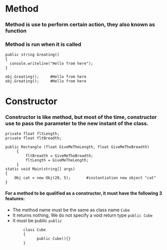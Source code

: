 # Method
### Method is use to perform certain action, they also known as function
### Method is run when it is called

```
public string Greating()
{
  console.writeline("Hello from here");
}

obj.Greating();     #Hello from here
obj.Greating();     #Hello from here
```
# Constructor
### Constructor is like method, but most of the time, constructor use to pass the parameter to the new instant of the class.

```
private float fltLength;
private float fltBreadth;

public Rectangle (float GiveMeTheLength, float GiveMeTheBreadth)
     {
         fltBreadth = GiveMeTheBreadth;
         fltLength = GiveMeTheLength;
     }
static void Main(string[] args)
{
    Obj cat = new Obj(20, 5);		#instantiation new object "cat"
}
```

#### For a method to be qualified as a constructor, it must have the following 3 features:
- The method name must be the same as class name `Cube`
- It returns nothing, We do not specify a void return type `public Cube`
- It must be public    `public`
    
    
```
        class Cube
        {        
	          public Cube(){}
        }
```
    
    
    
    



